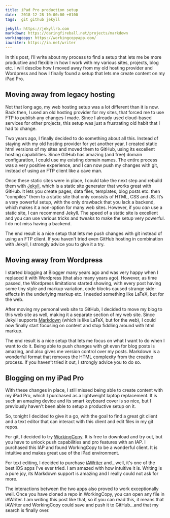 ```yaml
---
title: iPad Pro production setup
date:  2018-12-28 10:00:00 +0100
tags:  git github jekyll

jekyll: https://jekyllrb.com
markdown: https://daringfireball.net/projects/markdown
workingcopy: https://workingcopyapp.com/
iawriter: https://ia.net/writer
---
```


In this post, I’ll write about my process to find a setup that lets me be more productive and flexible in how I work with my various sites, projects, blog etc. I will descibe how I moved away from my old hosting provider and Wordpress and how I finally found a setup that lets me create content on my iPad Pro.


## Moving away from legacy hosting

Not that long ago, my web hosting setup was a lot different than it is now. Back then, I used an old hosting provider for my sites, that forced me to use FTP to publish any changes I made. Since I already used cloud-based services for other projects, this setup was just a frustrating old habit that I had to change.

Two years ago, I finally decided to do something about all this. Instead of staying with my old hosting provider for yet another year, I created static html versions of my sites and moved them to GitHub, using its excellent hosting capabilities. Since GitHub has amazing (and free) domain configuration, I could use my existing domain names. The entire process was a very positive experience, and I can now push my changes with git, instead of using an FTP client like a cave man.

Once these static sites were in place, I could take the next step and rebuild them with [Jekyll]({{page.jekyll}}), which is a static site generator that works great with GitHub. It lets you create pages, data files, templates, blog posts etc. then “compiles” them to a static site that only consists of HTML, CSS and JS. It’s a very powerful setup, with the only drawback that you lack a backend, which makes it a non-option for many web sites. However, if you *can* use a static site, I can recommend Jekyll. The speed of a static site is excellent and you can use various tricks and tweaks to make the setup very powerful. I do not miss having a backend.

The end result is a nice setup that lets me push changes with git instead of using an FTP client. If you haven't tried even GitHub hosting in combination with Jekyll,
I strongly advice you to give it a try.


## Moving away from Wordpress

I started blogging at Blogger many years ago and was very happy when I replaced it with Wordpress (that also many years ago). However, as time passed, the Wordpress limitations started showing, with every post having some tiny style and markup variation, code blocks caused strange side-effects in the underlying markup etc. I needed something like LaTeX, but for the web.

After moving my personal web site to GitHub, I decided to move my blog to this web site as well, making it a separate section of my web site. Since Jekyll supports [Markdown]({{page.markdown}}) (which is like LaTeX, but for the web), I could now finally start focusing on content and stop fiddling around with html markup.

The end result is a nice setup that lets me focus on what I want to do when I want to do it. Being able to push changes with git even for blog posts is amazing, and also gives me version control over my posts. Markdown is a wonderful format that removes the HTML complexity from the creative process. If you haven’t tried it out, I strongly advice you to do so.


## Blogging on my iPad Pro

With these changes in place, I still missed being able to create content with my iPad Pro, which I purchased as a lightweight laptop replacement. It is such an amazing device and its smart keyboard cover is so nice, but I previously haven't been able to setup a productive setup on it.

So, tonight I decided to give it a go, with the goal to find a great git client and a text editor that can interact with this client and edit files in my git repos. 

For git, I decided to try [WorkingCopy]({{page.workingcopy}}). It is free to download and try out, but you have to unlock push capabilities and pro features with an IAP. I purchased this IAP and found WorkingCopy to be a wonderful client. It is intuitive and makes great use of the iPad environment.

For text editing, I decided to purchase [iAWriter]({{page.iawriter}}) and...well, it's one of the best iOS apps I've ever tried. I am amazed with how intuitive it is. Writing is a pure joy, its Markdown support is amazing and I really could not ask for more.

The interactions between the two apps also proved to work exceptionally well. Once you have cloned a repo in WorkingCopy, you can open any file in iAWriter. I am writing this post like that, so if you can read this, it means that iAWriter and WorkingCopy could save and push it to GitHub...and that my search is finally over.